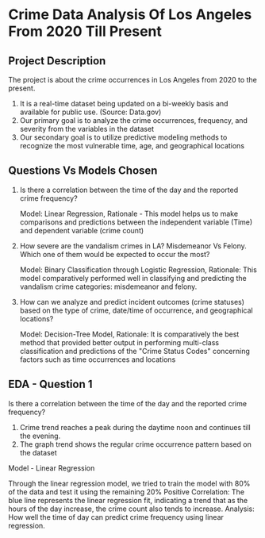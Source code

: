 # Crime Data Analysis Of Los Angeles From 2020 Till Present

##  Project Description
The project is about the crime occurrences in Los Angeles from 2020 to the present.
1. ​It is a real-time dataset being updated on a bi-weekly basis and available for public use. (Source: Data.gov)​
2. Our primary goal is to analyze the crime occurrences, frequency, and severity from the variables in the dataset
3. Our secondary goal is to utilize predictive modeling methods to recognize the most vulnerable time, age, and geographical locations

## ​Questions Vs Models Chosen​
1. Is there a correlation between the time of the day and the reported crime frequency?
   
   Model: Linear Regression, Rationale - This model helps us to make comparisons and predictions between the independent variable (Time) and dependent variable (crime count)

2. How severe are the vandalism crimes in LA? Misdemeanor Vs Felony. Which one of them would be expected to occur the most?

   Model: Binary Classification through Logistic Regression, Rationale: This model comparatively performed well in classifying and predicting the vandalism crime categories: misdemeanor and felony.​

3. ​How can we analyze and predict incident outcomes (crime statuses) based on the type of crime, date/time of occurrence, and geographical locations?

   Model: Decision-Tree Model, Rationale: It is comparatively the best method that provided better output in performing multi-class classification and predictions of the "Crime Status Codes" concerning factors such as time occurrences and locations

## EDA - Question 1​
Is there a correlation between the time of the day and the reported crime frequency?

1. Crime trend reaches a peak during the daytime noon and continues till the evening.
2. The graph trend shows the regular crime occurrence pattern based on the dataset

Model - Linear Regression

Through the linear regression model, we tried to train the model with 80% of the data and test it using the remaining 20%
Positive Correlation: The blue line represents the linear regression fit, indicating a trend that as the hours of the day increase, the crime count also tends to increase.​
Analysis: How well the time of day can predict crime frequency using linear regression.
